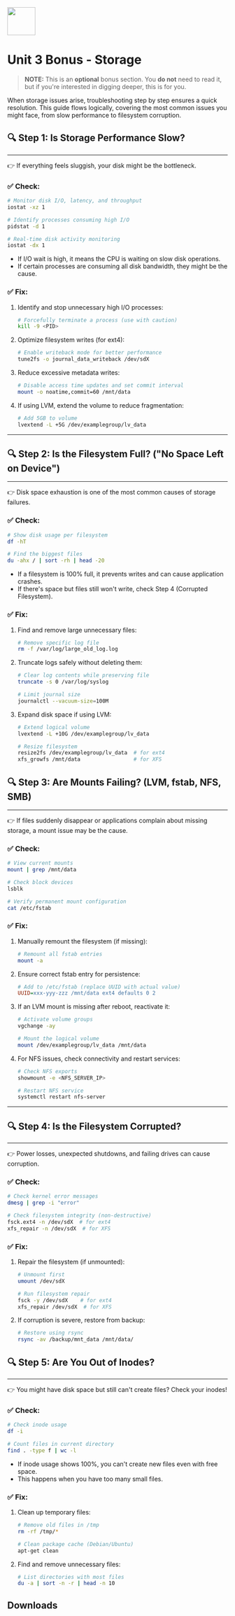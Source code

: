 <div class="flex-container">
        <img src="https://github.com/ProfessionalLinuxUsersGroup/img/blob/main/Assets/Logos/ProLUG_Round_Transparent_LOGO.png?raw=true" width="64" height="64"></img>
    <p>
      <h1>Unit 3 Bonus - Storage</h1>
    </p>
</div>

> **NOTE:** This is an **optional** bonus section. You **do not** need to read it, but if you're interested in digging deeper, this is for you.

When storage issues arise, troubleshooting step by step ensures a quick resolution. This guide flows logically, covering the most common issues you might face, from slow performance to filesystem corruption.

## 🔍 Step 1: Is Storage Performance Slow?

---

👉 If everything feels sluggish, your disk might be the bottleneck.

### ✅ Check:

```bash
# Monitor disk I/O, latency, and throughput
iostat -xz 1

# Identify processes consuming high I/O
pidstat -d 1

# Real-time disk activity monitoring
iostat -dx 1
```

- If I/O wait is high, it means the CPU is waiting on slow disk operations.
- If certain processes are consuming all disk bandwidth, they might be the cause.

### ✅ Fix:

1. Identify and stop unnecessary high I/O processes:

   ```bash
   # Forcefully terminate a process (use with caution)
   kill -9 <PID>
   ```

2. Optimize filesystem writes (for ext4):

   ```bash
   # Enable writeback mode for better performance
   tune2fs -o journal_data_writeback /dev/sdX
   ```

3. Reduce excessive metadata writes:

   ```bash
   # Disable access time updates and set commit interval
   mount -o noatime,commit=60 /mnt/data
   ```

4. If using LVM, extend the volume to reduce fragmentation:
   ```bash
   # Add 5GB to volume
   lvextend -L +5G /dev/examplegroup/lv_data
   ```

---

## 🔍 Step 2: Is the Filesystem Full? ("No Space Left on Device")

---

👉 Disk space exhaustion is one of the most common causes of storage failures.

### ✅ Check:

```bash
# Show disk usage per filesystem
df -hT

# Find the biggest files
du -ahx / | sort -rh | head -20
```

- If a filesystem is 100% full, it prevents writes and can cause application crashes.
- If there's space but files still won't write, check Step 4 (Corrupted Filesystem).

### ✅ Fix:

1. Find and remove large unnecessary files:

   ```bash
   # Remove specific log file
   rm -f /var/log/large_old_log.log
   ```

2. Truncate logs safely without deleting them:

   ```bash
   # Clear log contents while preserving file
   truncate -s 0 /var/log/syslog

   # Limit journal size
   journalctl --vacuum-size=100M
   ```

3. Expand disk space if using LVM:

   ```bash
   # Extend logical volume
   lvextend -L +10G /dev/examplegroup/lv_data

   # Resize filesystem
   resize2fs /dev/examplegroup/lv_data  # for ext4
   xfs_growfs /mnt/data                 # for XFS
   ```

## 🔍 Step 3: Are Mounts Failing? (LVM, fstab, NFS, SMB)

---

👉 If files suddenly disappear or applications complain about missing storage, a mount issue may be the cause.

### ✅ Check:

```bash
# View current mounts
mount | grep /mnt/data

# Check block devices
lsblk

# Verify permanent mount configuration
cat /etc/fstab
```

### ✅ Fix:

1. Manually remount the filesystem (if missing):

   ```bash
   # Remount all fstab entries
   mount -a
   ```

2. Ensure correct fstab entry for persistence:

   ```ini
   # Add to /etc/fstab (replace UUID with actual value)
   UUID=xxx-yyy-zzz /mnt/data ext4 defaults 0 2
   ```

3. If an LVM mount is missing after reboot, reactivate it:

   ```bash
   # Activate volume groups
   vgchange -ay

   # Mount the logical volume
   mount /dev/examplegroup/lv_data /mnt/data
   ```

4. For NFS issues, check connectivity and restart services:

   ```bash
   # Check NFS exports
   showmount -e <NFS_SERVER_IP>

   # Restart NFS service
   systemctl restart nfs-server
   ```

---

## 🔍 Step 4: Is the Filesystem Corrupted?

---

👉 Power losses, unexpected shutdowns, and failing drives can cause corruption.

### ✅ Check:

```bash
# Check kernel error messages
dmesg | grep -i "error"

# Check filesystem integrity (non-destructive)
fsck.ext4 -n /dev/sdX  # for ext4
xfs_repair -n /dev/sdX  # for XFS
```

### ✅ Fix:

1. Repair the filesystem (if unmounted):

   ```bash
   # Unmount first
   umount /dev/sdX

   # Run filesystem repair
   fsck -y /dev/sdX    # for ext4
   xfs_repair /dev/sdX  # for XFS
   ```

2. If corruption is severe, restore from backup:
   ```bash
   # Restore using rsync
   rsync -av /backup/mnt_data /mnt/data/
   ```

## 🔍 Step 5: Are You Out of Inodes?

---

👉 You might have disk space but still can't create files? Check your inodes!

### ✅ Check:

```bash
# Check inode usage
df -i

# Count files in current directory
find . -type f | wc -l
```

- If inode usage shows 100%, you can't create new files even with free space.
- This happens when you have too many small files.

### ✅ Fix:

1. Clean up temporary files:

   ```bash
   # Remove old files in /tmp
   rm -rf /tmp/*

   # Clean package cache (Debian/Ubuntu)
   apt-get clean
   ```

2. Find and remove unnecessary files:
   ```bash
   # List directories with most files
   du -a | sort -n -r | head -n 10
   ```
 
## Downloads

